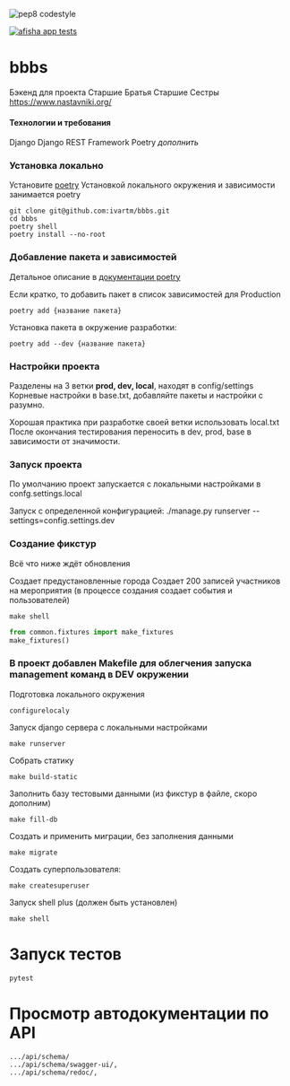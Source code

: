 ![pep8 codestyle](https://github.com/ivartm/bbbs/actions/workflows/codestyle.yml/badge.svg)

[![afisha app tests](https://github.com/ivartm/bbbs/actions/workflows/tests.yml/badge.svg)](https://github.com/ivartm/bbbs/actions/workflows/tests.yml)

# bbbs
Бэкенд для проекта Старшие Братья Старшие Сестры https://www.nastavniki.org/


#### Технологии и требования
Django
Django REST Framework
Poetry
*дополнить*

### Установка локально
Установите [poetry](https://python-poetry.org/docs/)
Установкой локального окружения и зависимости занимается poetry

```shell
git clone git@github.com:ivartm/bbbs.git
cd bbbs
poetry shell
poetry install --no-root
```

### Добавление пакета и зависимостей
Детальное описание в [документации poetry](https://python-poetry.org/docs/cli/)

Если кратко, то добавить пакет в список зависимостей для Production
```shell
poetry add {название пакета}
```

Установка пакета в окружение разработки:
```shell
poetry add --dev {название пакета}
```

### Настройки проекта
Разделены на 3 ветки **prod, dev, local**, находят в config/settings
Корневые настройки в base.txt, добавляйте пакеты и настройки с разумно.

Хорошая практика при разработке своей ветки использовать local.txt
После окончания тестирования переносить в dev, prod, base в зависимости от значимости.

### Запуск проекта
По умолчанию проект запускается с локальными настройками в confg.settings.local

Запуск с определенной конфигурацией:
./manage.py runserver --settings=config.settings.dev

### Создание фикстур

Всё что ниже ждёт обновления
>
Создает предустановленные города
Создает 200 записей участников на мероприятия (в процессе создания создает события и пользователей)


```shell
make shell
```

```python
from common.fixtures import make_fixtures
make_fixtures()
````

### В проект добавлен Makefile для облегчения запуска management команд в DEV окружении

Подготовка локального окружения
```shell
configurelocaly
```

Запуск django сервера c локальными настройками

```shell
make runserver
```

Собрать статику

```shell
make build-static
```

Заполнить базу тестовыми данными (из фикстур в файле, скоро дополним)
```shell
make fill-db
```

Создать и применить миграции, без заполнения данными
```shell
make migrate
```

Создать суперпользователя:
```shell
make createsuperuser
```

Запуск shell plus (должен быть установлен)

```shell
make shell
```

# Запуск тестов

```shell
pytest
```
# Просмотр автодокументации по API 

```shell
.../api/schema/
.../api/schema/swagger-ui/,
.../api/schema/redoc/,
```